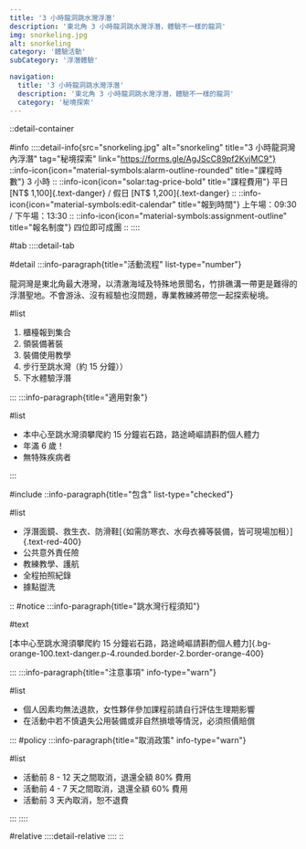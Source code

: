 ```yaml
---
title: '3 小時龍洞跳水灣浮潛'
description: '東北角 3 小時龍洞跳水灣浮潛，體驗不一樣的龍洞'
img: snorkeling.jpg
alt: snorkeling
category: '體驗活動'
subCategory: '浮潛體驗'

navigation:
  title: '3 小時龍洞跳水灣浮潛'
  description: '東北角 3 小時龍洞跳水灣浮潛，體驗不一樣的龍洞'
  category: '秘境探索'
---
```


::detail-container

#info
::::detail-info{src="snorkeling.jpg" alt="snorkeling" title="3 小時龍洞灣內浮潛" tag="秘境探索" link="https://forms.gle/AgJScC89pf2KvjMC9"}
::info-icon{icon="material-symbols:alarm-outline-rounded" title="課程時數"}
3 小時
::
::info-icon{icon="solar:tag-price-bold" title="課程費用"}
平日 [NT$ 1,100]{.text-danger} / 假日 [NT$ 1,200]{.text-danger}
::
::info-icon{icon="material-symbols:edit-calendar" title="報到時間"}
上午場：09:30 / 下午場：13:30
::
::info-icon{icon="material-symbols:assignment-outline" title="報名制度"}
四位即可成團
::
::::

#tab
::::detail-tab

#detail
:::info-paragraph{title="活動流程" list-type="number"}

龍洞灣是東北角最大港灣，以清澈海域及特殊地景聞名，竹排礁溝一帶更是難得的浮潛聖地。不會游泳、沒有經驗也沒問題，專業教練將帶您一起探索秘境。

#list

1. 櫃檯報到集合
2. 領裝備著裝
3. 裝備使用教學
4. 步行至跳水灣（約 15 分鐘））
5. 下水體驗浮潛

:::
:::info-paragraph{title="適用對象"}

#list

- 本中心至跳水灣須攀爬約 15 分鐘岩石路，路途崎嶇請斟酌個人體力
- 年滿 6 歲！
- 無特殊疾病者

:::

#include
::info-paragraph{title="包含" list-type="checked"}

#list

- 浮潛面鏡、救生衣、防滑鞋[（如需防寒衣、水母衣褲等裝備，皆可現場加租）]{.text-red-400}
- 公共意外責任險
- 教練教學、護航
- 全程拍照紀錄
- 據點盥洗

::
#notice
:::info-paragraph{title="跳水灣行程須知"}

#text

[本中心至跳水灣須攀爬約 15 分鐘岩石路，路途崎嶇請斟酌個人體力]{.bg-orange-100.text-danger.p-4.rounded.border-2.border-orange-400}

:::
:::info-paragraph{title="注意事項" info-type="warn"}

#list

- 個人因素均無法退款，女性夥伴參加課程前請自行評估生理期影響
- 在活動中若不慎遺失公用裝備或非自然損壞等情況，必須照價賠償

:::
#policy
:::info-paragraph{title="取消政策" info-type="warn"}

#list

- 活動前 8 - 12 天之間取消，退還全額 80% 費用
- 活動前 4 - 7 天之間取消，退還全額 60% 費用
- 活動前 3 天內取消，恕不退費

:::
::::

#relative
::::detail-relative
::::
::
